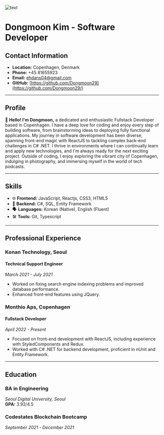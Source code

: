 ![text](https://assets.digitalocean.com/articles/alligator/boo.svg "a title")
# Dongmoon Kim - Software Developer

## Contact Information
- **Location:** Copenhagen, Denmark
- **Phone:** +45 81655923
- **Email:** [ehdans04@gmail.com](mailto:ehdans04@gmail.com)
- **GitHub:** [https://github.com/Dongmoon29](https://github.com/Dongmoon29/)

---

## Profile
👋 **Hello! I'm Dongmoon,** a dedicated and enthusiastic Fullstack Developer based in Copenhagen. I have a deep love for coding and enjoy every step of building software, from brainstorming ideas to deploying fully functional applications. My journey in software development has been diverse, spanning front-end magic with ReactJS to tackling complex back-end challenges in C# .NET. I thrive in environments where I can continually learn and apply new technologies, and I'm always ready for the next exciting project. Outside of coding, I enjoy exploring the vibrant city of Copenhagen, indulging in photography, and immersing myself in the world of tech podcasts.

---

## Skills
- 🌐 **Frontend:** JavaScript, Reactjs, CSS3, HTML5
- 🔧 **Backend:** C#, SQL, Entity Framework
- 🗣 **Languages:** Korean (Native), English (Fluent)
- 🛠 **Tools:** Git, Typescript

---

## Professional Experience

### Konan Technology, Seoul
#### Technical Support Engineer
_March 2021 - July 2021_
- Worked on fixing search engine indexing problems and improved database performance.
- Enhanced front-end features using JQuery.

### Monthio Aps, Copenhagen
#### Fullstack Developer
_April 2022 - Present_
- Focused on front-end development with ReactJS, including experience with StyledComponents and Redux.
- Worked with C# .NET for backend development, proficient in nUnit and Entity Framework.

---

## Education

### BA in Engineering
_Seoul Digital University, Seoul_  
**GPA:** 3.92/4.5

### Codestates Blockchain Bootcamp
_September 2021 - December 2021_
